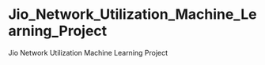 # Jio_Network_Utilization_Machine_Learning_Project
Jio Network Utilization Machine Learning Project
